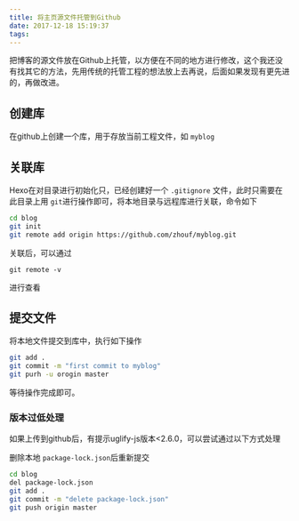 ```yaml
---
title: 将主页源文件托管到Github
date: 2017-12-18 15:19:37
tags:
---
```

把博客的源文件放在Github上托管，以方便在不同的地方进行修改，这个我还没有找其它的方法，先用传统的托管工程的想法放上去再说，后面如果发现有更先进的，再做改进。

## 创建库
在github上创建一个库，用于存放当前工程文件，如 `myblog`

## 关联库
Hexo在对目录进行初始化只，已经创建好一个 `.gitignore` 文件，此时只需要在此目录上用 `git`进行操作即可，将本地目录与远程库进行关联，命令如下
```bash
cd blog
git init
git remote add origin https://github.com/zhouf/myblog.git
```
关联后，可以通过
```
git remote -v
```
进行查看

## 提交文件
将本地文件提交到库中，执行如下操作
```bash
git add .
git commit -m "first commit to myblog"
git purh -u orogin master
```
等待操作完成即可。

### 版本过低处理
如果上传到github后，有提示uglify-js版本<2.6.0，可以尝试通过以下方式处理

删除本地 `package-lock.json`后重新提交
```bash
cd blog
del package-lock.json
git add .
git commit -m "delete package-lock.json"
git push origin master
```
